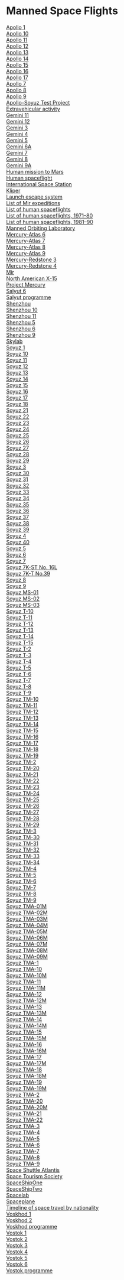 # Manned Space Flights
[Apollo 1](https://en.wikipedia.org/wiki/Apollo_1)<br>
[Apollo 10](https://en.wikipedia.org/wiki/Apollo_10)<br>
[Apollo 11](https://en.wikipedia.org/wiki/Apollo_11)<br>
[Apollo 12](https://en.wikipedia.org/wiki/Apollo_12)<br>
[Apollo 13](https://en.wikipedia.org/wiki/Apollo_13)<br>
[Apollo 14](https://en.wikipedia.org/wiki/Apollo_14)<br>
[Apollo 15](https://en.wikipedia.org/wiki/Apollo_15)<br>
[Apollo 16](https://en.wikipedia.org/wiki/Apollo_16)<br>
[Apollo 17](https://en.wikipedia.org/wiki/Apollo_17)<br>
[Apollo 7](https://en.wikipedia.org/wiki/Apollo_7)<br>
[Apollo 8](https://en.wikipedia.org/wiki/Apollo_8)<br>
[Apollo 9](https://en.wikipedia.org/wiki/Apollo_9)<br>
[Apollo–Soyuz Test Project](https://en.wikipedia.org/wiki/Apollo%E2%80%93Soyuz_Test_Project)<br>
[Extravehicular activity](https://en.wikipedia.org/wiki/Extravehicular_activity)<br>
[Gemini 11](https://en.wikipedia.org/wiki/Gemini_11)<br>
[Gemini 12](https://en.wikipedia.org/wiki/Gemini_12)<br>
[Gemini 3](https://en.wikipedia.org/wiki/Gemini_3)<br>
[Gemini 4](https://en.wikipedia.org/wiki/Gemini_4)<br>
[Gemini 5](https://en.wikipedia.org/wiki/Gemini_5)<br>
[Gemini 6A](https://en.wikipedia.org/wiki/Gemini_6A)<br>
[Gemini 7](https://en.wikipedia.org/wiki/Gemini_7)<br>
[Gemini 8](https://en.wikipedia.org/wiki/Gemini_8)<br>
[Gemini 9A](https://en.wikipedia.org/wiki/Gemini_9A)<br>
[Human mission to Mars](https://en.wikipedia.org/wiki/Human_mission_to_Mars)<br>
[Human spaceflight](https://en.wikipedia.org/wiki/Human_spaceflight)<br>
[International Space Station](https://en.wikipedia.org/wiki/International_Space_Station)<br>
[Kliper](https://en.wikipedia.org/wiki/Kliper)<br>
[Launch escape system](https://en.wikipedia.org/wiki/Launch_escape_system)<br>
[List of Mir expeditions](https://en.wikipedia.org/wiki/List_of_Mir_expeditions)<br>
[List of human spaceflights](https://en.wikipedia.org/wiki/List_of_human_spaceflights)<br>
[List of human spaceflights, 1971–80](https://en.wikipedia.org/wiki/List_of_human_spaceflights,_1971%E2%80%9380)<br>
[List of human spaceflights, 1981–90](https://en.wikipedia.org/wiki/List_of_human_spaceflights,_1981%E2%80%9390)<br>
[Manned Orbiting Laboratory](https://en.wikipedia.org/wiki/Manned_Orbiting_Laboratory)<br>
[Mercury-Atlas 6](https://en.wikipedia.org/wiki/Mercury-Atlas_6)<br>
[Mercury-Atlas 7](https://en.wikipedia.org/wiki/Mercury-Atlas_7)<br>
[Mercury-Atlas 8](https://en.wikipedia.org/wiki/Mercury-Atlas_8)<br>
[Mercury-Atlas 9](https://en.wikipedia.org/wiki/Mercury-Atlas_9)<br>
[Mercury-Redstone 3](https://en.wikipedia.org/wiki/Mercury-Redstone_3)<br>
[Mercury-Redstone 4](https://en.wikipedia.org/wiki/Mercury-Redstone_4)<br>
[Mir](https://en.wikipedia.org/wiki/Mir)<br>
[North American X-15](https://en.wikipedia.org/wiki/North_American_X-15)<br>
[Project Mercury](https://en.wikipedia.org/wiki/Project_Mercury)<br>
[Salyut 6](https://en.wikipedia.org/wiki/Salyut_6)<br>
[Salyut programme](https://en.wikipedia.org/wiki/Salyut_programme)<br>
[Shenzhou](https://en.wikipedia.org/wiki/Shenzhou_(spacecraft))<br>
[Shenzhou 10](https://en.wikipedia.org/wiki/Shenzhou_10)<br>
[Shenzhou 11](https://en.wikipedia.org/wiki/Shenzhou_11)<br>
[Shenzhou 5](https://en.wikipedia.org/wiki/Shenzhou_5)<br>
[Shenzhou 6](https://en.wikipedia.org/wiki/Shenzhou_6)<br>
[Shenzhou 9](https://en.wikipedia.org/wiki/Shenzhou_9)<br>
[Skylab](https://en.wikipedia.org/wiki/Skylab)<br>
[Soyuz 1](https://en.wikipedia.org/wiki/Soyuz_1)<br>
[Soyuz 10](https://en.wikipedia.org/wiki/Soyuz_10)<br>
[Soyuz 11](https://en.wikipedia.org/wiki/Soyuz_11)<br>
[Soyuz 12](https://en.wikipedia.org/wiki/Soyuz_12)<br>
[Soyuz 13](https://en.wikipedia.org/wiki/Soyuz_13)<br>
[Soyuz 14](https://en.wikipedia.org/wiki/Soyuz_14)<br>
[Soyuz 15](https://en.wikipedia.org/wiki/Soyuz_15)<br>
[Soyuz 16](https://en.wikipedia.org/wiki/Soyuz_16)<br>
[Soyuz 17](https://en.wikipedia.org/wiki/Soyuz_17)<br>
[Soyuz 18](https://en.wikipedia.org/wiki/Soyuz_18)<br>
[Soyuz 21](https://en.wikipedia.org/wiki/Soyuz_21)<br>
[Soyuz 22](https://en.wikipedia.org/wiki/Soyuz_22)<br>
[Soyuz 23](https://en.wikipedia.org/wiki/Soyuz_23)<br>
[Soyuz 24](https://en.wikipedia.org/wiki/Soyuz_24)<br>
[Soyuz 25](https://en.wikipedia.org/wiki/Soyuz_25)<br>
[Soyuz 26](https://en.wikipedia.org/wiki/Soyuz_26)<br>
[Soyuz 27](https://en.wikipedia.org/wiki/Soyuz_27)<br>
[Soyuz 28](https://en.wikipedia.org/wiki/Soyuz_28)<br>
[Soyuz 29](https://en.wikipedia.org/wiki/Soyuz_29)<br>
[Soyuz 3](https://en.wikipedia.org/wiki/Soyuz_3)<br>
[Soyuz 30](https://en.wikipedia.org/wiki/Soyuz_30)<br>
[Soyuz 31](https://en.wikipedia.org/wiki/Soyuz_31)<br>
[Soyuz 32](https://en.wikipedia.org/wiki/Soyuz_32)<br>
[Soyuz 33](https://en.wikipedia.org/wiki/Soyuz_33)<br>
[Soyuz 34](https://en.wikipedia.org/wiki/Soyuz_34)<br>
[Soyuz 35](https://en.wikipedia.org/wiki/Soyuz_35)<br>
[Soyuz 36](https://en.wikipedia.org/wiki/Soyuz_36)<br>
[Soyuz 37](https://en.wikipedia.org/wiki/Soyuz_37)<br>
[Soyuz 38](https://en.wikipedia.org/wiki/Soyuz_38)<br>
[Soyuz 39](https://en.wikipedia.org/wiki/Soyuz_39)<br>
[Soyuz 4](https://en.wikipedia.org/wiki/Soyuz_4)<br>
[Soyuz 40](https://en.wikipedia.org/wiki/Soyuz_40)<br>
[Soyuz 5](https://en.wikipedia.org/wiki/Soyuz_5)<br>
[Soyuz 6](https://en.wikipedia.org/wiki/Soyuz_6)<br>
[Soyuz 7](https://en.wikipedia.org/wiki/Soyuz_7)<br>
[Soyuz 7K-ST No. 16L](https://en.wikipedia.org/wiki/Soyuz_7K-ST_No._16L)<br>
[Soyuz 7K-T No.39](https://en.wikipedia.org/wiki/Soyuz_7K-T_No.39)<br>
[Soyuz 8](https://en.wikipedia.org/wiki/Soyuz_8)<br>
[Soyuz 9](https://en.wikipedia.org/wiki/Soyuz_9)<br>
[Soyuz MS-01](https://en.wikipedia.org/wiki/Soyuz_MS-01)<br>
[Soyuz MS-02](https://en.wikipedia.org/wiki/Soyuz_MS-02)<br>
[Soyuz MS-03](https://en.wikipedia.org/wiki/Soyuz_MS-03)<br>
[Soyuz T-10](https://en.wikipedia.org/wiki/Soyuz_T-10)<br>
[Soyuz T-11](https://en.wikipedia.org/wiki/Soyuz_T-11)<br>
[Soyuz T-12](https://en.wikipedia.org/wiki/Soyuz_T-12)<br>
[Soyuz T-13](https://en.wikipedia.org/wiki/Soyuz_T-13)<br>
[Soyuz T-14](https://en.wikipedia.org/wiki/Soyuz_T-14)<br>
[Soyuz T-15](https://en.wikipedia.org/wiki/Soyuz_T-15)<br>
[Soyuz T-2](https://en.wikipedia.org/wiki/Soyuz_T-2)<br>
[Soyuz T-3](https://en.wikipedia.org/wiki/Soyuz_T-3)<br>
[Soyuz T-4](https://en.wikipedia.org/wiki/Soyuz_T-4)<br>
[Soyuz T-5](https://en.wikipedia.org/wiki/Soyuz_T-5)<br>
[Soyuz T-6](https://en.wikipedia.org/wiki/Soyuz_T-6)<br>
[Soyuz T-7](https://en.wikipedia.org/wiki/Soyuz_T-7)<br>
[Soyuz T-8](https://en.wikipedia.org/wiki/Soyuz_T-8)<br>
[Soyuz T-9](https://en.wikipedia.org/wiki/Soyuz_T-9)<br>
[Soyuz TM-10](https://en.wikipedia.org/wiki/Soyuz_TM-10)<br>
[Soyuz TM-11](https://en.wikipedia.org/wiki/Soyuz_TM-11)<br>
[Soyuz TM-12](https://en.wikipedia.org/wiki/Soyuz_TM-12)<br>
[Soyuz TM-13](https://en.wikipedia.org/wiki/Soyuz_TM-13)<br>
[Soyuz TM-14](https://en.wikipedia.org/wiki/Soyuz_TM-14)<br>
[Soyuz TM-15](https://en.wikipedia.org/wiki/Soyuz_TM-15)<br>
[Soyuz TM-16](https://en.wikipedia.org/wiki/Soyuz_TM-16)<br>
[Soyuz TM-17](https://en.wikipedia.org/wiki/Soyuz_TM-17)<br>
[Soyuz TM-18](https://en.wikipedia.org/wiki/Soyuz_TM-18)<br>
[Soyuz TM-19](https://en.wikipedia.org/wiki/Soyuz_TM-19)<br>
[Soyuz TM-2](https://en.wikipedia.org/wiki/Soyuz_TM-2)<br>
[Soyuz TM-20](https://en.wikipedia.org/wiki/Soyuz_TM-20)<br>
[Soyuz TM-21](https://en.wikipedia.org/wiki/Soyuz_TM-21)<br>
[Soyuz TM-22](https://en.wikipedia.org/wiki/Soyuz_TM-22)<br>
[Soyuz TM-23](https://en.wikipedia.org/wiki/Soyuz_TM-23)<br>
[Soyuz TM-24](https://en.wikipedia.org/wiki/Soyuz_TM-24)<br>
[Soyuz TM-25](https://en.wikipedia.org/wiki/Soyuz_TM-25)<br>
[Soyuz TM-26](https://en.wikipedia.org/wiki/Soyuz_TM-26)<br>
[Soyuz TM-27](https://en.wikipedia.org/wiki/Soyuz_TM-27)<br>
[Soyuz TM-28](https://en.wikipedia.org/wiki/Soyuz_TM-28)<br>
[Soyuz TM-29](https://en.wikipedia.org/wiki/Soyuz_TM-29)<br>
[Soyuz TM-3](https://en.wikipedia.org/wiki/Soyuz_TM-3)<br>
[Soyuz TM-30](https://en.wikipedia.org/wiki/Soyuz_TM-30)<br>
[Soyuz TM-31](https://en.wikipedia.org/wiki/Soyuz_TM-31)<br>
[Soyuz TM-32](https://en.wikipedia.org/wiki/Soyuz_TM-32)<br>
[Soyuz TM-33](https://en.wikipedia.org/wiki/Soyuz_TM-33)<br>
[Soyuz TM-34](https://en.wikipedia.org/wiki/Soyuz_TM-34)<br>
[Soyuz TM-4](https://en.wikipedia.org/wiki/Soyuz_TM-4)<br>
[Soyuz TM-5](https://en.wikipedia.org/wiki/Soyuz_TM-5)<br>
[Soyuz TM-6](https://en.wikipedia.org/wiki/Soyuz_TM-6)<br>
[Soyuz TM-7](https://en.wikipedia.org/wiki/Soyuz_TM-7)<br>
[Soyuz TM-8](https://en.wikipedia.org/wiki/Soyuz_TM-8)<br>
[Soyuz TM-9](https://en.wikipedia.org/wiki/Soyuz_TM-9)<br>
[Soyuz TMA-01M](https://en.wikipedia.org/wiki/Soyuz_TMA-01M)<br>
[Soyuz TMA-02M](https://en.wikipedia.org/wiki/Soyuz_TMA-02M)<br>
[Soyuz TMA-03M](https://en.wikipedia.org/wiki/Soyuz_TMA-03M)<br>
[Soyuz TMA-04M](https://en.wikipedia.org/wiki/Soyuz_TMA-04M)<br>
[Soyuz TMA-05M](https://en.wikipedia.org/wiki/Soyuz_TMA-05M)<br>
[Soyuz TMA-06M](https://en.wikipedia.org/wiki/Soyuz_TMA-06M)<br>
[Soyuz TMA-07M](https://en.wikipedia.org/wiki/Soyuz_TMA-07M)<br>
[Soyuz TMA-08M](https://en.wikipedia.org/wiki/Soyuz_TMA-08M)<br>
[Soyuz TMA-09M](https://en.wikipedia.org/wiki/Soyuz_TMA-09M)<br>
[Soyuz TMA-1](https://en.wikipedia.org/wiki/Soyuz_TMA-1)<br>
[Soyuz TMA-10](https://en.wikipedia.org/wiki/Soyuz_TMA-10)<br>
[Soyuz TMA-10M](https://en.wikipedia.org/wiki/Soyuz_TMA-10M)<br>
[Soyuz TMA-11](https://en.wikipedia.org/wiki/Soyuz_TMA-11)<br>
[Soyuz TMA-11M](https://en.wikipedia.org/wiki/Soyuz_TMA-11M)<br>
[Soyuz TMA-12](https://en.wikipedia.org/wiki/Soyuz_TMA-12)<br>
[Soyuz TMA-12M](https://en.wikipedia.org/wiki/Soyuz_TMA-12M)<br>
[Soyuz TMA-13](https://en.wikipedia.org/wiki/Soyuz_TMA-13)<br>
[Soyuz TMA-13M](https://en.wikipedia.org/wiki/Soyuz_TMA-13M)<br>
[Soyuz TMA-14](https://en.wikipedia.org/wiki/Soyuz_TMA-14)<br>
[Soyuz TMA-14M](https://en.wikipedia.org/wiki/Soyuz_TMA-14M)<br>
[Soyuz TMA-15](https://en.wikipedia.org/wiki/Soyuz_TMA-15)<br>
[Soyuz TMA-15M](https://en.wikipedia.org/wiki/Soyuz_TMA-15M)<br>
[Soyuz TMA-16](https://en.wikipedia.org/wiki/Soyuz_TMA-16)<br>
[Soyuz TMA-16M](https://en.wikipedia.org/wiki/Soyuz_TMA-16M)<br>
[Soyuz TMA-17](https://en.wikipedia.org/wiki/Soyuz_TMA-17)<br>
[Soyuz TMA-17M](https://en.wikipedia.org/wiki/Soyuz_TMA-17M)<br>
[Soyuz TMA-18](https://en.wikipedia.org/wiki/Soyuz_TMA-18)<br>
[Soyuz TMA-18M](https://en.wikipedia.org/wiki/Soyuz_TMA-18M)<br>
[Soyuz TMA-19](https://en.wikipedia.org/wiki/Soyuz_TMA-19)<br>
[Soyuz TMA-19M](https://en.wikipedia.org/wiki/Soyuz_TMA-19M)<br>
[Soyuz TMA-2](https://en.wikipedia.org/wiki/Soyuz_TMA-2)<br>
[Soyuz TMA-20](https://en.wikipedia.org/wiki/Soyuz_TMA-20)<br>
[Soyuz TMA-20M](https://en.wikipedia.org/wiki/Soyuz_TMA-20M)<br>
[Soyuz TMA-21](https://en.wikipedia.org/wiki/Soyuz_TMA-21)<br>
[Soyuz TMA-22](https://en.wikipedia.org/wiki/Soyuz_TMA-22)<br>
[Soyuz TMA-3](https://en.wikipedia.org/wiki/Soyuz_TMA-3)<br>
[Soyuz TMA-4](https://en.wikipedia.org/wiki/Soyuz_TMA-4)<br>
[Soyuz TMA-5](https://en.wikipedia.org/wiki/Soyuz_TMA-5)<br>
[Soyuz TMA-6](https://en.wikipedia.org/wiki/Soyuz_TMA-6)<br>
[Soyuz TMA-7](https://en.wikipedia.org/wiki/Soyuz_TMA-7)<br>
[Soyuz TMA-8](https://en.wikipedia.org/wiki/Soyuz_TMA-8)<br>
[Soyuz TMA-9](https://en.wikipedia.org/wiki/Soyuz_TMA-9)<br>
[Space Shuttle Atlantis](https://en.wikipedia.org/wiki/Space_Shuttle_Atlantis)<br>
[Space Tourism Society](https://en.wikipedia.org/wiki/Space_Tourism_Society)<br>
[SpaceShipOne](https://en.wikipedia.org/wiki/SpaceShipOne)<br>
[SpaceShipTwo](https://en.wikipedia.org/wiki/SpaceShipTwo)<br>
[Spacelab](https://en.wikipedia.org/wiki/Spacelab)<br>
[Spaceplane](https://en.wikipedia.org/wiki/Spaceplane)<br>
[Timeline of space travel by nationality](https://en.wikipedia.org/wiki/Timeline_of_space_travel_by_nationality)<br>
[Voskhod 1](https://en.wikipedia.org/wiki/Voskhod_1)<br>
[Voskhod 2](https://en.wikipedia.org/wiki/Voskhod_2)<br>
[Voskhod programme](https://en.wikipedia.org/wiki/Voskhod_programme)<br>
[Vostok 1](https://en.wikipedia.org/wiki/Vostok_1)<br>
[Vostok 2](https://en.wikipedia.org/wiki/Vostok_2)<br>
[Vostok 3](https://en.wikipedia.org/wiki/Vostok_3)<br>
[Vostok 4](https://en.wikipedia.org/wiki/Vostok_4)<br>
[Vostok 5](https://en.wikipedia.org/wiki/Vostok_5)<br>
[Vostok 6](https://en.wikipedia.org/wiki/Vostok_6)<br>
[Vostok programme](https://en.wikipedia.org/wiki/Vostok_programme)<br>
